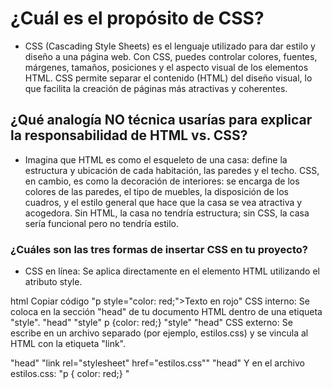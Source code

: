 
# ¿Cuál es el propósito de CSS?

- CSS (Cascading Style Sheets) es el lenguaje utilizado para dar estilo y diseño a una página web. Con CSS, puedes controlar colores, fuentes, márgenes, tamaños, posiciones y el aspecto visual de los elementos HTML. CSS permite separar el contenido (HTML) del diseño visual, lo que facilita la creación de páginas más atractivas y coherentes.

## ¿Qué analogía NO técnica usarías para explicar la responsabilidad de HTML vs. CSS?

- Imagina que HTML es como el esqueleto de una casa: define la estructura y ubicación de cada habitación, las paredes y el techo. CSS, en cambio, es como la decoración de interiores: se encarga de los colores de las paredes, el tipo de muebles, la disposición de los cuadros, y el estilo general que hace que la casa se vea atractiva y acogedora. Sin HTML, la casa no tendría estructura; sin CSS, la casa sería funcional pero no tendría estilo.

### ¿Cuáles son las tres formas de insertar CSS en tu proyecto?

- CSS en línea: Se aplica directamente en el elemento HTML utilizando el atributo style.

html
Copiar código
"p style="color: red;">Texto en rojo"
CSS interno: Se coloca en la sección "head" de tu documento HTML dentro de una etiqueta "style".
"head" "style" p {color: red;} "style" "head"
CSS externo: Se escribe en un archivo separado (por ejemplo, estilos.css) y se vincula al HTML con la etiqueta "link".

"head" "link rel="stylesheet" href="estilos.css"" "head"
Y en el archivo estilos.css: "p { color: red;} "
